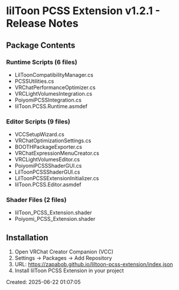 ﻿# lilToon PCSS Extension v1.2.1 - Release Notes

## Package Contents

### Runtime Scripts (6 files)
- LilToonCompatibilityManager.cs
- PCSSUtilities.cs
- VRChatPerformanceOptimizer.cs
- VRCLightVolumesIntegration.cs
- PoiyomiPCSSIntegration.cs
- lilToon.PCSS.Runtime.asmdef

### Editor Scripts (9 files)
- VCCSetupWizard.cs
- VRChatOptimizationSettings.cs
- BOOTHPackageExporter.cs
- VRChatExpressionMenuCreator.cs
- VRCLightVolumesEditor.cs
- PoiyomiPCSSShaderGUI.cs
- LilToonPCSSShaderGUI.cs
- LilToonPCSSExtensionInitializer.cs
- lilToon.PCSS.Editor.asmdef

### Shader Files (2 files)
- lilToon_PCSS_Extension.shader
- Poiyomi_PCSS_Extension.shader

## Installation

1. Open VRChat Creator Companion (VCC)
2. Settings -> Packages -> Add Repository
3. URL: https://zapabob.github.io/liltoon-pcss-extension/index.json
4. Install lilToon PCSS Extension in your project

Created: 2025-06-22 01:07:05


